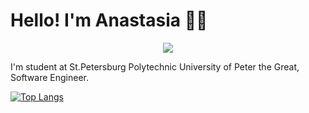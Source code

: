 <h1>Hello! I'm Anastasia 👩‍💻</h1> 
<div id="header" align="center">
  <img src="https://media.tenor.com/_mYZWyrW3AUAAAAi/peach-goma-pc-night-keyboard-smashing.gif" />
</div>
<p>I'm student at St.Petersburg Polytechnic University of Peter the Great, Software Engineer.</p>

[![Top Langs](https://github-readme-stats.vercel.app/api/top-langs/?username=bagrova-av)](https://github.com/anuraghazra/github-readme-stats)
<!--
**bagrova-av/bagrova-av** is a ✨ _special_ ✨ repository because its `README.md` (this file) appears on your GitHub profile.

Here are some ideas to get you started:

- 🔭 I’m currently working on ...
- 🌱 I’m currently learning ...
- 👯 I’m looking to collaborate on ...
- 🤔 I’m looking for help with ...
- 💬 Ask me about ...
- 📫 How to reach me: ...
- 😄 Pronouns: ...
- ⚡ Fun fact: ...
-->
